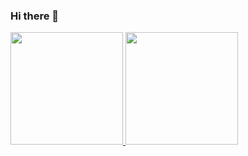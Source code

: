 ### Hi there 👋

<!--
**idawkm/idawkm** is a ✨ _special_ ✨ repository because its `README.md` (this file) appears on your GitHub profile.

Here are some ideas to get you started:

- 🔭 I’m currently working on ...
- 🌱 I’m currently learning ...
- 👯 I’m looking to collaborate on ...
- 🤔 I’m looking for help with ...
- 💬 Ask me about ...
- 📫 How to reach me: ...
- 😄 Pronouns: ...
- ⚡ Fun fact: ...
-->

<div>
<a href="https://github.com/seu-usuário-aqui">
<img loading="lazy" height="180em" src="https://github-readme-stats.vercel.app/api/top-langs/?username=math4j&layout=compact&langs_count=7&theme=dracula"/>
<img loading="lazy" height="180em" src="https://github-readme-stats.vercel.app/api?username=math4j&show_icons=true&theme=dracula&include_all_commits=true&count_private=true"/>
</div>
